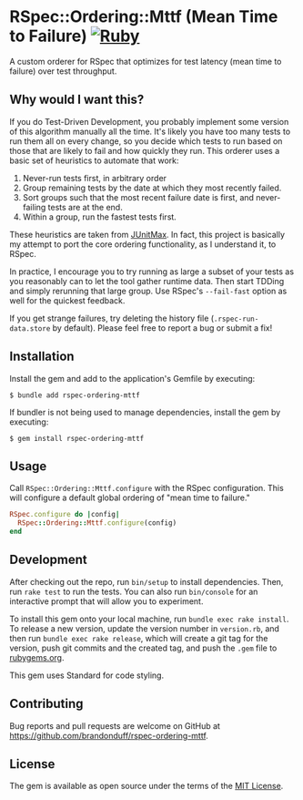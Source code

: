 # RSpec::Ordering::Mttf (Mean Time to Failure) [![Ruby](https://github.com/brandonduff/rspec-ordering-mttf/actions/workflows/main.yml/badge.svg?branch=main)](https://github.com/brandonduff/rspec-ordering-mttf/actions/workflows/main.yml)

A custom orderer for RSpec that optimizes for test latency (mean time to failure) over test throughput.

## Why would I want this?

If you do Test-Driven Development, you probably implement some version of this algorithm manually all the time. It's likely you have too many tests to run them all on every change, so you decide which tests to run based on those that are likely to fail and how quickly they run. This orderer uses a basic set of heuristics to automate that work:

1. Never-run tests first, in arbitrary order
1. Group remaining tests by the date at which they most recently failed.
1. Sort groups such that the most recent failure date is first, and never-failing tests are at the end.
1. Within a group, run the fastest tests first.

These heuristics are taken from [JUnitMax](https://junit.org/junit4/javadoc/latest/org/junit/experimental/max/MaxCore.html). In fact, this project is basically my attempt to port the core ordering functionality, as I understand it, to RSpec.

In practice, I encourage you to try running as large a subset of your tests as you reasonably can to let the tool gather runtime data. Then start TDDing and simply rerunning that large group. Use RSpec's `--fail-fast` option as well for the quickest feedback.

If you get strange failures, try deleting the history file (`.rspec-run-data.store` by default). Please feel free to report a bug or submit a fix!

## Installation

Install the gem and add to the application's Gemfile by executing:

    $ bundle add rspec-ordering-mttf

If bundler is not being used to manage dependencies, install the gem by executing:

    $ gem install rspec-ordering-mttf

## Usage

Call `RSpec::Ordering::Mttf.configure` with the RSpec configuration. This will configure a default global ordering of "mean time to failure."

```ruby
RSpec.configure do |config|
  RSpec::Ordering::Mttf.configure(config)
end
```

## Development

After checking out the repo, run `bin/setup` to install dependencies. Then, run `rake test` to run the tests. You can also run `bin/console` for an interactive prompt that will allow you to experiment.

To install this gem onto your local machine, run `bundle exec rake install`. To release a new version, update the version number in `version.rb`, and then run `bundle exec rake release`, which will create a git tag for the version, push git commits and the created tag, and push the `.gem` file to [rubygems.org](https://rubygems.org).

This gem uses Standard for code styling.

## Contributing

Bug reports and pull requests are welcome on GitHub at https://github.com/brandonduff/rspec-ordering-mttf.

## License

The gem is available as open source under the terms of the [MIT License](https://opensource.org/licenses/MIT).
